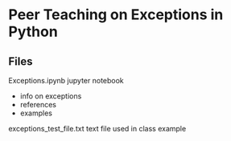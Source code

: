 
# Peer Teaching on Exceptions in Python

## Files
Exceptions.ipynb jupyter notebook
- info on exceptions
- references
- examples

exceptions_test_file.txt text file used in class example

